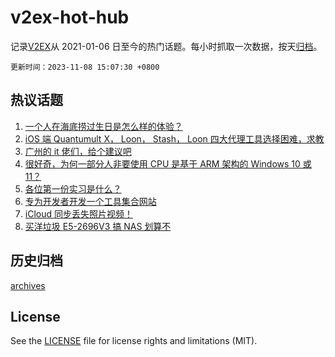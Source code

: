 # v2ex-hot-hub

 记录[V2EX](https://www.v2ex.com/)从 2021-01-06 日至今的热门话题。每小时抓取一次数据，按天[归档](archives)。

`更新时间：2023-11-08 15:07:30 +0800`

## 热议话题

1. [一个人在海底捞过生日是怎么样的体验？](https://www.v2ex.com/t/989704)
1. [iOS 端 Quantumult X， Loon， Stash， Loon 四大代理工具选择困难，求教](https://www.v2ex.com/t/989650)
1. [广州的 it 佬们，给个建议吧](https://www.v2ex.com/t/989733)
1. [很好奇，为何一部分人非要使用 CPU 是基于 ARM 架构的 Windows 10 或 11？](https://www.v2ex.com/t/989698)
1. [各位第一份实习是什么？](https://www.v2ex.com/t/989743)
1. [专为开发者开发一个工具集合网站](https://www.v2ex.com/t/989720)
1. [iCloud 同步丢失照片视频！](https://www.v2ex.com/t/989794)
1. [买洋垃圾 E5-2696V3 搞 NAS 划算不](https://www.v2ex.com/t/989580)

## 历史归档

[archives](archives)

## License

See the [LICENSE](LICENSE) file for license rights and limitations (MIT).
